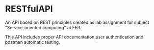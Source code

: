 # RESTfulAPI
An API based on REST principles created as lab assignment for subject "Service-oriented computing" at FER. 

This API includes proper API documentation,user authentication and postman automatic testing.
